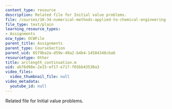 ```yaml
---
content_type: resource
description: Related file for Initial value problems.
file: /courses/10-34-numerical-methods-applied-to-chemical-engineering-fall-2005/ab76d98e2e15ef17e717f65bb43530a3_arclength_continuation.m
file_type: text/plain
learning_resource_types:
- Assignments
ocw_type: OCWFile
parent_title: Assignments
parent_type: CourseSection
parent_uid: 6579ba2a-d59e-49a2-b4b4-14584348cba6
resourcetype: Other
title: arclength_continuation.m
uid: ab76d98e-2e15-ef17-e717-f65bb43530a3
video_files:
  video_thumbnail_file: null
video_metadata:
  youtube_id: null
---
```

Related file for Initial value problems.

